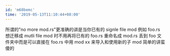 ```yaml
---
id: 'm68bemc'
time: '2019-05-13T11:10:44+08:00'
---
```


所谓的"no more mod.rs"更准确的讲是当你已有的 signle file mod 例如 foo.rs 想迁移成 mutli file mod 时不用再将已有的 foo.rs 重命名成 mod.rs 丢到 foo 文件夹中而是可以直接在 foo.rs 中用 mod xx 来导入和使用新的子 mod
简单的讲蛮傻的